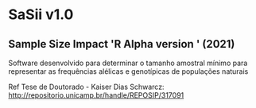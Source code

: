 # SaSii v1.0

## Sample Size Impact 'R Alpha version ' (2021)

Software desenvolvido para determinar o tamanho amostral mínimo para representar as frequências alélicas e genotípicas de populações naturais

Ref Tese de Doutorado - Kaiser Dias Schwarcz: http://repositorio.unicamp.br/handle/REPOSIP/317091
